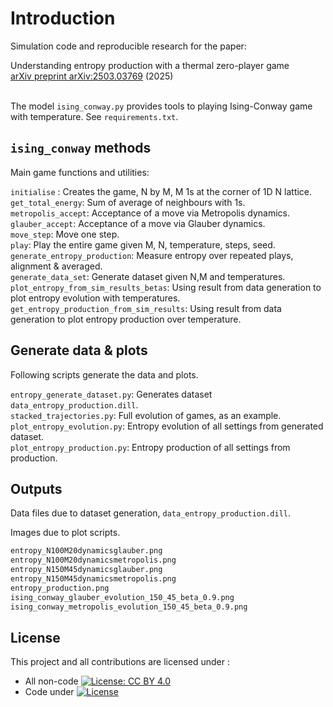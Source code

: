 # Introduction

Simulation code and reproducible research for the paper: 

Understanding entropy production with a thermal zero-player game<br>
<a href="https://arxiv.org/abs/2503.03769">arXiv preprint arXiv:2503.03769</a> (2025)  <br> <br>

The model `ising_conway.py` provides tools to playing Ising-Conway game with temperature. 
See `requirements.txt`.  

## `ising_conway` methods

Main game functions and utilities:

`initialise` : Creates the game, N by M, M 1s at the corner of 1D N lattice.    
`get_total_energy`: Sum of average of neighbours with 1s.    
`metropolis_accept`: Acceptance of a move via Metropolis dynamics.   
`glauber_accept`: Acceptance of a move via Glauber dynamics.    
`move_step`: Move one step.   
`play`: Play the entire game given M, N, temperature, steps, seed.    
`generate_entropy_production`: Measure entropy over repeated plays, alignment & averaged.   
`generate_data_set`: Generate dataset given N,M and temperatures.   
`plot_entropy_from_sim_results_betas`: Using result from data generation to plot entropy evolution with temperatures.   
`get_entropy_production_from_sim_results`: Using result from data generation to plot entropy production over temperature.   

## Generate data & plots

Following scripts generate the data and plots. 
   
`entropy_generate_dataset.py`: Generates dataset `data_entropy_production.dill`.       
`stacked_trajectories.py`: Full evolution of games, as an example.      
`plot_entropy_evolution.py`: Entropy evolution of all settings from generated dataset.      
`plot_entropy_production.py`: Entropy production of all settings from production.      

## Outputs

Data files due to dataset generation, `data_entropy_production.dill`.     
   
Images due to plot scripts.    
    
```bash
entropy_N100M20dynamicsglauber.png
entropy_N100M20dynamicsmetropolis.png
entropy_N150M45dynamicsglauber.png
entropy_N150M45dynamicsmetropolis.png
entropy_production.png
ising_conway_glauber_evolution_150_45_beta_0.9.png
ising_conway_metropolis_evolution_150_45_beta_0.9.png
```

## License

This project and all contributions are licensed under :
* All non-code  [![License: CC BY 4.0](https://i.creativecommons.org/l/by/4.0/88x31.png)](https://creativecommons.org/licenses/by/4.0/)
* Code under [![License](https://img.shields.io/badge/License-Apache_2.0-blue.svg)](https://opensource.org/licenses/Apache-2.0)


